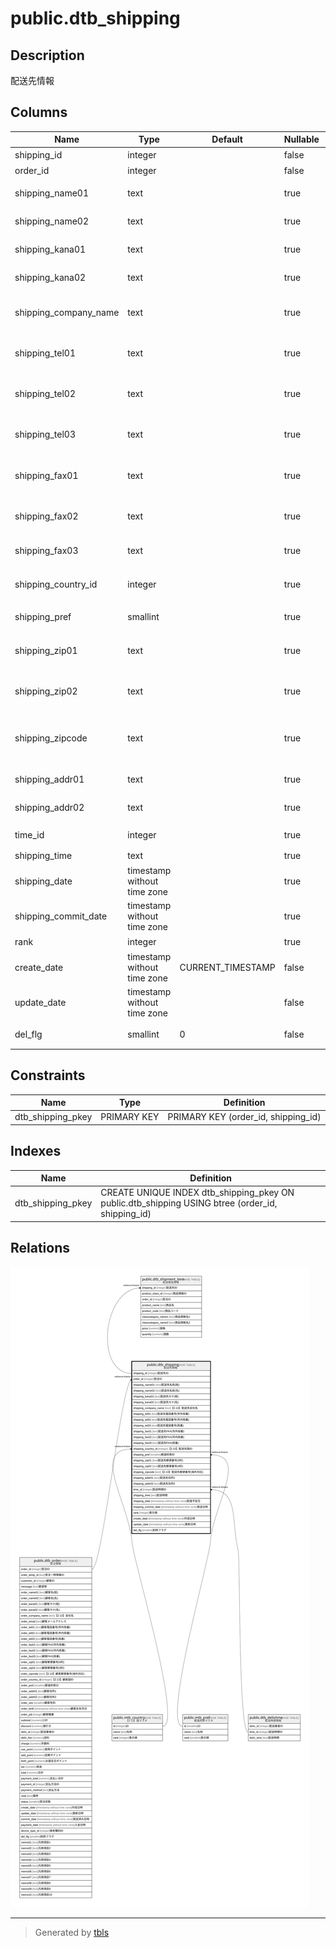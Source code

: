 # public.dtb_shipping

## Description

配送先情報

## Columns

| Name | Type | Default | Nullable | Children | Parents | Comment |
| ---- | ---- | ------- | -------- | -------- | ------- | ------- |
| shipping_id | integer |  | false | [public.dtb_shipment_item](public.dtb_shipment_item.md) |  | 配送先ID |
| order_id | integer |  | false |  | [public.dtb_order](public.dtb_order.md) | 受注ID |
| shipping_name01 | text |  | true |  |  | 配送先名前(姓) |
| shipping_name02 | text |  | true |  |  | 配送先名前(名) |
| shipping_kana01 | text |  | true |  |  | 配送先カナ(姓) |
| shipping_kana02 | text |  | true |  |  | 配送先カナ(名) |
| shipping_company_name | text |  | true |  |  | 【2.13】配送先会社名 |
| shipping_tel01 | text |  | true |  |  | 配送先電話番号(市外局番) |
| shipping_tel02 | text |  | true |  |  | 配送先電話番号(市内局番) |
| shipping_tel03 | text |  | true |  |  | 配送先電話番号(局番) |
| shipping_fax01 | text |  | true |  |  | 配送先FAX(市外局番) |
| shipping_fax02 | text |  | true |  |  | 配送先FAX(市内局番) |
| shipping_fax03 | text |  | true |  |  | 配送先FAX(局番) |
| shipping_country_id | integer |  | true |  | [public.mtb_country](public.mtb_country.md) | 【2.13】配送先国ID |
| shipping_pref | smallint |  | true |  | [public.mtb_pref](public.mtb_pref.md) | 都道府県ID |
| shipping_zip01 | text |  | true |  |  | 配送先郵便番号(3桁) |
| shipping_zip02 | text |  | true |  |  | 配送先郵便番号(4桁) |
| shipping_zipcode | text |  | true |  |  | 【2.13】配送先郵便番号(海外対応) |
| shipping_addr01 | text |  | true |  |  | 配送先住所1 |
| shipping_addr02 | text |  | true |  |  | 配送先住所2 |
| time_id | integer |  | true |  | [public.dtb_delivtime](public.dtb_delivtime.md) | 配送時間ID |
| shipping_time | text |  | true |  |  | 配送時間 |
| shipping_date | timestamp without time zone |  | true |  |  | 配達予定日 |
| shipping_commit_date | timestamp without time zone |  | true |  |  | 発送日時 |
| rank | integer |  | true |  |  | 表示順 |
| create_date | timestamp without time zone | CURRENT_TIMESTAMP | false |  |  | 作成日時 |
| update_date | timestamp without time zone |  | false |  |  | 更新日時 |
| del_flg | smallint | 0 | false |  |  | 削除フラグ |

## Constraints

| Name | Type | Definition |
| ---- | ---- | ---------- |
| dtb_shipping_pkey | PRIMARY KEY | PRIMARY KEY (order_id, shipping_id) |

## Indexes

| Name | Definition |
| ---- | ---------- |
| dtb_shipping_pkey | CREATE UNIQUE INDEX dtb_shipping_pkey ON public.dtb_shipping USING btree (order_id, shipping_id) |

## Relations

![er](public.dtb_shipping.svg)

---

> Generated by [tbls](https://github.com/k1LoW/tbls)
